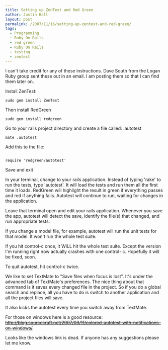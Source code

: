```yaml
---
title: Setting up ZenTest and Red Green
author: Justin Ball
layout: post
permalink: /2007/11/16/setting-up-zentest-and-red-green/
tags:
  - Programming
  - Ruby On Rails
  - red green
  - Ruby On Rails
  - testing
  - zentest
---
```

I can't take credit for any of these instructions.  Dave South from the Logan Ruby group sent these out in an email.  I am posting them so that I can find them later on.

Install ZenTest:
<pre><code class="ruby">sudo gem install ZenTest</pre></code>

Then install RedGreen
<pre><code class="ruby">sudo gem install redgreen</pre></code>

Go to your rails project directory and create a file called: .autotest
<pre><code class="ruby">mate .autotest</pre></code>

Add this to the file:
<pre><code class="ruby">
require 'redgreen/autotest'
</pre></code>

Save and exit

In your terminal, change to your rails application. Instead of typing
'rake' to run the tests, type 'autotest'. It will load the tests and
run them all the first time it loads. RedGreen will highlight the
result in green if everything passes and red if anything fails.
Autotest will continue to run, waiting for changes in the application.

Leave that terminal open and edit your rails application. Whenever
you save the app, autotest will detect the save, identify the file(s)
that changed, and run appropriate tests.

If you change a model file, for example, autotest will run the unit
tests for that model. It won't run the whole test suite.

If you hit control-c once, it WILL hit the whole test suite. Except
the version I'm running right now actually crashes with one control-
c. Hopefully it will be fixed, soon.


To quit autotest, hit control-c twice.

We like to set TextMate to "Save files when focus is lost". It's
under the advanced tab of TextMate's preferences. The nice thing
about that command is it saves every changed file in the project. So
if you do a global search and replace, all you have to do is switch
to another application and all the project files will save.

It also kicks the autotest every time you switch away from TextMate.

For those on windows here is a good resource:
<strike>http://blog.sourcecraft.net/2007/03/11/colored-autotest-with-notifications-on-windows/</strike>

Looks like the windows link is dead.  If anyone has any suggestions please let me know.